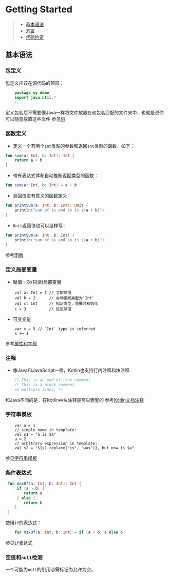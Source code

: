 # Getting Started
> * [基本语法](#basic_syntax)
> * [方言](#idioms)
> * [代码约定](#coding_conventions)

## <a name="basic_syntax" />基本语法
### 包定义
包定义应该在源代码的顶部：
```kotlin
    package my.demo
    import java.util.*
    // ...
```
定义包名后不需要像Java一样将文件放置在和包名匹配的文件夹中，也就是说你可以随意放置这些文件
参见[包](#packages)

### 函数定义
* 定义一个有两个`Int`类型的参数和返回`Int`类型的函数，如下：
```kotlin
fun sum(a: Int, b: Int): Int {
    return a + b
}
```
* 带有表达式体和自动推断返回类型的函数：
```kotlin
fun sum(a: Int, b: Int) = a + b
```
* 返回值没有意义的函数定义：
```kotlin
fun printSum(a: Int, b: Int): Unit {
    println("sum of $a and $b is ${a + b}")
}
```
* `Unit`返回值也可以这样写：
```kotlin
fun printSum(a: Int, b: Int) {
    println("sum of $a and $b is ${a + b}")
}
```
参考[函数](#functions)

### 定义局部变量
* 赋值一次\(只读\)局部变量
```
    val a: Int = 1 // 立即赋值
    val b = 2      // 自动推断类型为`Int` 
    val c: Int     // 指定类型，需要时初始化
    c = 3          // 延迟赋值
```
* 可变变量
```
    var x = 5 // `Int` type is inferred
    x += 1
```
参考[属性和字段](#properties_and_fields)

### 注释
* 像Java和JavaScript一样，Kotlin也支持行内注释和块注释
```kotlin
    // This is an end-of-line comment
    /* This is a block comment
    on multiple lines. */
```
和Java不同的是，在Kotlin中块注释是可以嵌套的
参考[Kotlin文档注释](#document_kotlin_code)

### 字符串模板
```
    var a = 1
    // simple name in template:
    val s1 = "a is $a"
    a = 2
    // arbitrary expression in template:
    val s2 = "${s1.replace("is", "was")}, but now is $a"
```
参见[字符串模板](#string_templates)

### 条件表达式
```kotlin
 fun maxOf(a: Int, b: Int): Int {
     if (a > b) {
        return a
     } else {
        return b
    }
 }
 ```
使用`if`的表达式：
```kotlin
    fun maxOf(a: Int, b: Int) = if (a > b) a else b
 ```
 参见[`if`表达式](#if_expressions)
 
 ### 空值和`null`检测
 一个可能为`null`的引用必需标记为允许为空。
 
 
 
 